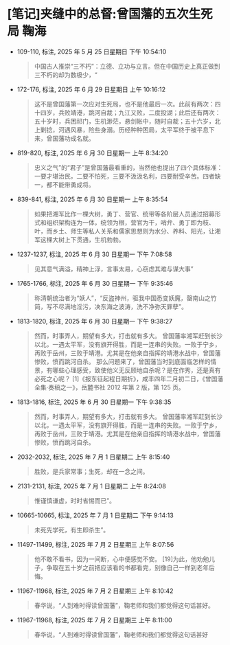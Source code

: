 # [笔记]夹缝中的总督:曾国藩的五次生死局 鞠海


-   109-110, 标注, 2025 年 5 月 25 日星期日 下午 10:54:10

    > 中国古人推崇“三不朽”：立德、立功与立言。但在中国历史上真正做到三不朽的却为数极少，“

-   172-176, 标注, 2025 年 6 月 29 日星期日 上午 10:16:12

    > 这不是曾国藩第一次应对生死局，也不是他最后一次。此前有两次：四十四岁，兵败靖港，跳河自裁；九江又败，二度投湖；此后还有两次：五十岁时，兵困祁门，生机渺茫，悬剑帐中，随时自裁；五十六岁，北上剿捻，河遇风暴，险些身溺。历经种种困局，太平军终于被平息下来，曾国藩功成名就。

-   819-820, 标注, 2025 年 6 月 30 日星期一 上午 8:34:20

    > 忠义之气”的“君子”是曾国藩最看重的，当然他也提出了四个具体标准：一要才堪治民，二要不怕死，三要不汲汲名利，四要耐受辛苦。四者缺一，都不能带勇成将。

-   839-841, 标注, 2025 年 6 月 30 日星期一 上午 8:35:54

    > 如果把湘军比作一棵大树，勇丁、营官、统带等各阶层人员通过招募形式和组织架构连为一体，统领为根，营官为干，哨弁、勇丁即为枝、叶，而乡土、师生等私人关系和儒家思想则为水分、养料、阳光，让湘军这棵大树上下贯通，生机勃勃。

-   1237-1237, 标注, 2025 年 6 月 30 日星期一 下午 7:08:58

    > 见其意气满溢，精神上浮，言事太易，心窃虑其难与谋大事”

-   1765-1766, 标注, 2025 年 6 月 30 日星期一 下午 9:35:46

    > 称清朝统治者为“妖人”，“反盗神州，驱我中国悉变妖魔，罄南山之竹简，写不尽满地淫污，决东海之波涛，洗不净弥天罪孽”。

-   1813-1820, 标注, 2025 年 6 月 30 日星期一 下午 9:38:27

    > 然而，时事弄人，期望有多大，打击就有多大。 曾国藩率湘军赶到长沙以北，一遇太平军，没有旗开得胜，而是一连串的失败。一败于宁乡，再败于岳州，三败于靖港。尤其是在他亲自指挥的靖港水战中，曾国藩惨败，愤而跳河自杀。 那么问题来了，曾国藩当时到底面临怎样的情景，有哪些心理感受，致使他义无反顾地自杀呢？是在作秀，还是真有必死之心呢？ [1]《报东征起程日期折》，咸丰四年二月初二日，《曾国藩全集·奏稿之一》，岳麓书社 2012 年第 2
    > 版，第 125 页。

-   1813-1816, 标注, 2025 年 6 月 30 日星期一 下午 9:38:35

    > 然而，时事弄人，期望有多大，打击就有多大。 曾国藩率湘军赶到长沙以北，一遇太平军，没有旗开得胜，而是一连串的失败。一败于宁乡，再败于岳州，三败于靖港。尤其是在他亲自指挥的靖港水战中，曾国藩惨败，愤而跳河自杀。

-   2032-2032, 标注, 2025 年 7 月 1 日星期二 上午 8:15:40

    > 胜败，是兵家常事；生死，却在一念之间。

-   2131-2131, 标注, 2025 年 7 月 1 日星期二 上午 8:24:08

    > 惟谨慎谦虚，时时省惕而已”。

-   10665-10665, 标注, 2025 年 7 月 1 日星期二 下午 9:14:13

    > 未死先学死，有生即杀生”。

-   11497-11499, 标注, 2025 年 7 月 2 日星期三 上午 8:07:56

    > 他不敢不看书，因为一间断，心中便感觉不安。 [19]为此，他劝勉儿子，争取在五十岁之前把应该看的书都看完，别像自己一样到老年后悔。

-   11967-11968, 标注, 2025 年 7 月 2 日星期三 上午 8:10:42

    > 春华说，“人到难时得读曾国藩”，鞠老师和我们都觉得这句话甚好。

-   11967-11968, 标注, 2025 年 7 月 2 日星期三 上午 8:11:00

    > 春华说，“人到难时得读曾国藩”，鞠老师和我们都觉得这句话甚好

